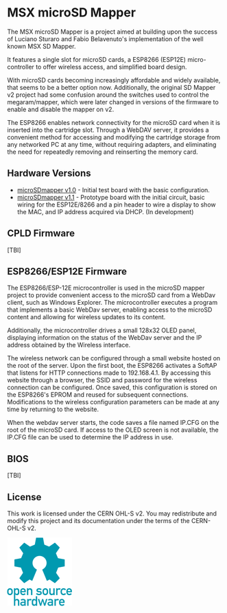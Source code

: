 # MSX microSD Mapper
The MSX microSD Mapper is a project aimed at building upon the success of Luciano Sturaro and Fabio Belavenuto's implementation of the well known MSX SD Mapper.

It features a single slot for microSD cards, a ESP8266 (ESP12E) micro-controller to offer wireless access, and simplified board design. 

With microSD cards becoming increasingly affordable and widely available, that seems to be a better option now. Additionally, the original SD Mapper v2 project had some confusion around the switches used to control the megaram/mapper, which were later changed in versions of the firmware to enable and disable the mapper on v2.

The ESP8266 enables network connectivity for the microSD card when it is inserted into the cartridge slot. Through a WebDAV server, it provides a convenient method for accessing and modifying the cartridge storage from any networked PC at any time, without requiring adapters, and eliminating the need for repeatedly removing and reinserting the memory card.

## Hardware Versions

* [microSDmapper v1.0](hardware/microsdmapper_v1.0/) - Initial test board with the basic configuration. 
* [microSDmapper v1.1](hardware/microsdmapper_v1.1/) - Prototype board with the initial circuit, basic wiring for the ESP12E/8266 and a pin header to wire a display to show the MAC, and IP address acquired via DHCP. (In development)

## CPLD Firmware

[TBI]

## ESP8266/ESP12E Firmware

The ESP8266/ESP-12E microcontroller is used in the microSD mapper project to provide convenient access to the microSD card from a WebDav client, such as Windows Explorer. The microcontroller executes a program that implements a basic WebDav server, enabling access to the microSD content and allowing for wireless updates to its content.

Additionally, the microcontroller drives a small 128x32 OLED panel, displaying information on the status of the WebDav server and the IP address obtained by the Wireless interface.

The wireless network can be configured through a small website hosted on the root of the server. Upon the first boot, the ESP8266 activates a SoftAP that listens for HTTP connections made to 192.168.4.1. By accessing this website through a browser, the SSID and password for the wireless connection can be configured. Once saved, this configuration is stored on the ESP8266's EPROM and reused for subsequent connections. Modifications to the wireless configuration parameters can be made at any time by returning to the website.

When the webdav server starts, the code saves a file named IP.CFG on the root of the microSD card. If access to the OLED screen is not available, the IP.CFG file can be used to determine the IP address in use.

## BIOS

[TBI]

## License 

This work is licensed under the CERN OHL-S v2. You may redistribute and modify this project and its documentation under the terms of the CERN-OHL-S v2.

![Open Hardware](images/1024px-Open-source-hardware-logo.svg.png)